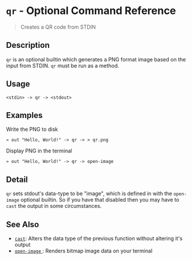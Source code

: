 # `qr`  - Optional Command Reference

> Creates a QR code from STDIN

## Description

`qr` is an optional builtin which generates a PNG format image based on the
input from STDIN. `qr` must be run as a method.

## Usage

    <stdin> -> qr -> <stdout>

## Examples

Write the PNG to disk

    » out "Hello, World!" -> qr -> > qr.png
    
Display PNG in the terminal

    » out "Hello, World!" -> qr -> open-image

## Detail

`qr` sets stdout's data-type to be "image", which is defined in with the
`open-image` optional builtin. So if you have that disabled then you may
have to `cast` the output in some circumstances.

## See Also

* [`cast`](../commands/cast.md):
  Alters the data type of the previous function without altering it's output
* [`open-image` ](../commands/open-image.md):
  Renders bitmap image data on your terminal